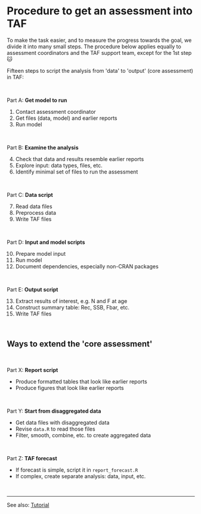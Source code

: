 # Procedure to get an assessment into TAF

To make the task easier, and to measure the progress towards the goal, we divide
it into many small steps. The procedure below applies equally to assessment
coordinators and the TAF support team, except for the 1st step :cat:

Fifteen steps to script the analysis from 'data' to 'output' (core assessment)
in TAF:

<br>

Part A: **Get model to run**

1. Contact assessment coordinator
2. Get files (data, model) and earlier reports
3. Run model

<br>

Part B: **Examine the analysis**

4. Check that data and results resemble earlier reports
5. Explore input: data types, files, etc.
6. Identify minimal set of files to run the assessment

<br>

Part C: **Data script**

7. Read data files
8. Preprocess data
9. Write TAF files

<br>

Part D: **Input and model scripts**

10. Prepare model input
11. Run model
12. Document dependencies, especially non-CRAN packages

<br>

Part E: **Output script**

13. Extract results of interest, e.g. N and F at age
14. Construct summary table: Rec, SSB, Fbar, etc.
15. Write TAF files

<br>

## Ways to extend the 'core assessment'

<br>

Part X: **Report script**

- Produce formatted tables that look like earlier reports
- Produce figures that look like earlier reports

<br>

Part Y: **Start from disaggregated data**

- Get data files with disaggregated data
- Revise `data.R` to read those files
- Filter, smooth, combine, etc. to create aggregated data

<br>

Part Z: **TAF forecast**

- If forecast is simple, script it in `report_forecast.R`
- If complex, create separate analysis: data, input, etc.

<br>

<hr>

See also:
[Tutorial](https://github.com/ices-taf/doc/blob/master/tutorial-1/README.md)
